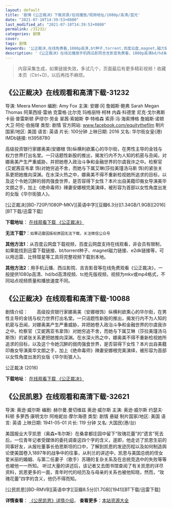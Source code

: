 ```yaml
---
layout: default
title: '剧情《公正裁决》下载资源/在线播放/视频地址/1080p/高清/蓝光'
date: "2021-07-10T14:39:53+0800"
last_modified_at: "2021-07-10T14:39:53+0800"
permalink: /31232/
categories: 剧情
cover:
tags: 剧情
keywords: '公正裁决,在线免费看,1080p高清,bt种子,torrent,百度云盘,magnet,磁力链,迅雷下载资源'
description: '《公正裁决》在线云播放手机西瓜影院吉吉影音免费看，1080p高清bd/hd未删减完整版和tc抢先枪版，mkv/mp4格式，附带bt/torrent种子、magnet/磁力链、百度云盘、网盘资源迅雷下载链接'
---
```


>内容采集生成，如果链接失效，多试几个，页面最后有更多精彩视频！收藏本页（Ctrl+D)，以后再找不麻烦。


## 《公正裁决》在线观看和高清下载-31232

导演: Meera Menon 编剧: Amy Fox 主演: 安娜·冈 詹姆斯·鲍弗 Sarah Megan Thomas 阿莱西娅·雷纳 克雷格·比尔克 玛格丽特·柯林 内森·科德里 尼克·戈尔弗斯 卡丽·普雷斯顿 萨缪尔·劳金 翠茜·索姆斯 李·特格森 索菲·冯·海索博格 詹姆斯·诺顿 大卫·阿伦·伯施理 类型: 剧情 官方网站: www.facebook.com/equitythefilm 制片国家/地区: 美国 语言: 英语 片长: 100分钟 上映日期: 2016 又名: 华尔街女皇(港) IMDb链接: tt3958780

高级投资银行家娜奥美(安娜根 饰)纵横利欲薰心的华尔街，在男性主导的金钱与权力世界打出名堂。一只话题性新股的推出，揭发行内不为人知的机密与丑闻，对娜奥美产生严重威胁，并把她卷入政治斗争和金融世界的尔虞我诈之中。检察官(艾妮茜亚韦拿 饰)对她穷追不舍，而她与下属艾琳(莎拉美瑾汤马斯 饰)的紧张关系更把她推向深渊。在水深火热之中，娜奥美不得不重新检视她所追求的目标，以及这个令她沉醉的弱肉强食世界，是否容得下女性？本片出自美籍印裔女导演美华文朗之手，加上《绝命毒师》辣妻安娜根完美演绎，被形容为首部以女性角度出发的女版《华尔街狼人》。


[公正裁决][BD-720P/1080P-MKV][英语中字][豆瓣6.3分][1.34GB/1.9GB][2016][BT下载/迅雷下载]

**下载地址**： [在线观看下载 《公正裁决》](https://www.btdx8.com/torrent/equity_2016.html) 


**无法下载?**：`如果迅雷因版权原因无法下载，关注微信公众号 `

**其他方法1**：从百度云网盘下载视频，百度云网盘支持在线观看，非会员有限制，如果能找到迅雷下载链接、bt/torrent种子、magnet磁力链接、e2dk链接等，可以用迅雷、比特彗星等工具将完整视频下载到本地。

**其他方法2**：用手机云播、西瓜影院、吉吉影音等在线免费观看《公正裁决》，一般提供1080p高清、hd/bd高清视频、tc抢先版视频，视频为mkv或mp4格式，不同站点视频质量和播放速度不同。


## 《公正裁决》在线观看和高清下载-10088

剧情介绍：　　高级投资银行家娜奥美（安娜根饰）纵横利欲熏心的华尔街，在男性主导的金钱与权力世界打出名堂。一只话题性新股的推出，揭发行内不为人知的机密与丑闻，对娜奥美产生严重威胁，并把她卷入政治斗争和金融世界的尔虞我诈之中。检察官（艾妮茜亚韦拿饰）对她穷追不舍，而她与下属艾琳（莎拉美瑾汤马斯饰）的紧张关系更把她推向深渊。在水深火热之中，娜奥美不得不重新检视她所追求的目标，以及这个令她沉醉的弱肉强食世界，是否容得下女性？本片出自美籍印裔女导演美华文朗之手，加上《绝命毒师》辣妻安娜根完美演绎，被形容为首部以女性角度出发的女版《华尔街狼人》。


公正裁决 (2016)

**下载地址**： [在线观看下载 《公正裁决》](https://www.btbtdy.me/btdy/dy8658.html) 


## 《公民凯恩》在线观看和高清下载-32621

导演: 奥逊·威尔斯 编剧: 赫尔曼.曼切维兹 奥逊·威尔斯 主演: 奥逊·威尔斯 约瑟夫·科顿 多萝西·康明戈尔 阿格妮丝·摩尔海德 类型: 剧情 悬疑 制片国家/地区: 美国 语言: 英语 上映日期: 1941-05-01 片长: 119 分钟 又名: 大国民(港/台)

美国报业大亨凯恩（奥森•韦尔斯）在桑拿都庄园中留下“玫瑰花蕾”的“遗言”死去后，一位青年记者受媒体的委托调查这四个字的含义，遂即，他走访了凯恩生前的同事好友，从报社董事长伯恩斯坦的口中，了解到凯恩的发迹历程以及如何制造舆论使美国卷入1897年的战争中的往事，从利兰的讲述中，凯恩与美国总统的侄女爱米丽的婚姻、与第二任妻子（歌手）苏珊的复杂关系及在总统竞选中的失败等等也被他一一所知。 听过大量的讲述后，该记者又去图书馆查阅了有关凯恩的详尽资料，凯恩更多的一面，青年时代的经历及与母亲的关系也被他知晓，然而，“玫瑰花蕾”四字的含义，他仍不得而知。


[公民凯恩][BD-RMVB][英语中字][豆瓣8.5分][1.7GB][1941][BT下载/迅雷下载]

**详情查看**： [《公民凯恩》详情介绍](/movie/32621/)， **查看更多**：[本站资源大全](/movie/t/all/)


